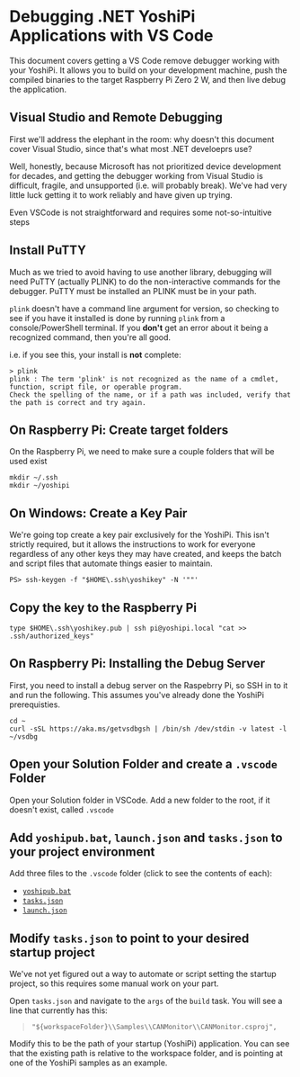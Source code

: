 # Debugging .NET YoshiPi Applications with VS Code

This document covers getting a VS Code remove debugger working with your YoshiPi.  It allows you to build on your development machine, push the compiled binaries to the target Raspberry Pi Zero 2 W, and then live debug the application.


## Visual Studio and Remote Debugging

First we'll address the elephant in the room: why doesn't this document cover Visual Studio, since that's what most .NET develoeprs use?

Well, honestly, because Microsoft has not prioritized device development for decades, and getting the debugger working from Visual Studio is difficult, fragile, and unsupported (i.e. will probably break).  We've had very little luck getting it to work reliably and have given up trying.

Even VSCode is not straightforward and requires some not-so-intuitive steps

## Install PuTTY

Much as we tried to avoid having to use another library, debugging will need PuTTY (actually PLINK) to do the non-interactive commands for the debugger.  PuTTY must be installed an PLINK must be in your path.

`plink` doesn't have a command line argument for version, so checking to see if you have it installed is done by running `plink` from a console/PowerShell terminal.  If you **don't** get an error about it being a recognized command, then you're all good.

i.e. if you see this, your install is **not** complete:

```
> plink
plink : The term 'plink' is not recognized as the name of a cmdlet, function, script file, or operable program.
Check the spelling of the name, or if a path was included, verify that the path is correct and try again.
```

## On Raspberry Pi: Create target folders

On the Raspberry Pi, we need to make sure a couple folders that will be used exist
```
mkdir ~/.ssh
mkdir ~/yoshipi
```

## On Windows: Create a Key Pair

We're going top create a key pair exclusively for the YoshiPi.  This isn't strictly required, but it allows the instructions to work for everyone regardless of any other keys they may have created, and keeps the batch and script files that automate things easier to maintain.

```
PS> ssh-keygen -f "$HOME\.ssh\yoshikey" -N '""'
```

## Copy the key to the Raspberry Pi

```
type $HOME\.ssh\yoshikey.pub | ssh pi@yoshipi.local "cat >> .ssh/authorized_keys"
```

## On Raspberry Pi: Installing the Debug Server

First, you need to install a debug server on the Raspebrry Pi, so SSH in to it and run the following.  This assumes you've already done the YoshiPi prerequisties.

```
cd ~
curl -sSL https://aka.ms/getvsdbgsh | /bin/sh /dev/stdin -v latest -l ~/vsdbg

```

## Open your Solution Folder and create a `.vscode` Folder

Open your Solution folder in VSCode.  Add a new folder to the root, if it doesn't exist, called `.vscode`


## Add `yoshipub.bat`, `launch.json` and `tasks.json` to your project environment

Add three files to the `.vscode` folder (click to see the contents of each): 
 - [`yoshipub.bat`](yoshipub.bad.md)
 - [`tasks.json`](tasks.json.md)
 - [`launch.json`](launch.json.md)
 
## Modify `tasks.json` to point to your desired startup project

We've not yet figured out a way to automate or script setting the startup project, so this requires some manual work on your part.

Open `tasks.json` and navigate to the `args` of the `build` task.  You will see a line that currently has this:

> `"${workspaceFolder}\\Samples\\CANMonitor\\CANMonitor.csproj",`

Modify this to be the path of your startup (YoshiPi) application.  You can see that the existing path is relative to the workspace folder, and is pointing at one of the YoshiPi samples as an example.
